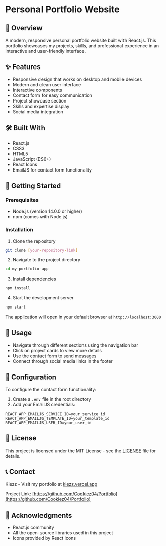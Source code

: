 # Personal Portfolio Website

## 📌 Overview
A modern, responsive personal portfolio website built with React.js. This portfolio showcases my projects, skills, and professional experience in an interactive and user-friendly interface.

## ✨ Features
- Responsive design that works on desktop and mobile devices
- Modern and clean user interface
- Interactive components
- Contact form for easy communication
- Project showcase section
- Skills and expertise display
- Social media integration

## 🛠️ Built With
- React.js
- CSS3
- HTML5
- JavaScript (ES6+)
- React Icons
- EmailJS for contact form functionality

## 🚀 Getting Started

### Prerequisites
- Node.js (version 14.0.0 or higher)
- npm (comes with Node.js)

### Installation

1. Clone the repository
```bash
git clone [your-repository-link]
```

2. Navigate to the project directory
```bash
cd my-portfolio-app
```

3. Install dependencies
```bash
npm install
```

4. Start the development server
```bash
npm start
```

The application will open in your default browser at `http://localhost:3000`

## 📱 Usage
- Navigate through different sections using the navigation bar
- Click on project cards to view more details
- Use the contact form to send messages
- Connect through social media links in the footer

## 🔧 Configuration
To configure the contact form functionality:
1. Create a `.env` file in the root directory
2. Add your EmailJS credentials:
```
REACT_APP_EMAILJS_SERVICE_ID=your_service_id
REACT_APP_EMAILJS_TEMPLATE_ID=your_template_id
REACT_APP_EMAILJS_USER_ID=your_user_id
```

## 📄 License
This project is licensed under the MIT License - see the [LICENSE](LICENSE) file for details.

## 📞 Contact
Kiezz - Visit my portfolio at [kiezz.vercel.app](https://kiezz.vercel.app/)

Project Link: [https://github.com/Cookiez04/Portfolio](https://github.com/Cookiez04/Portfolio)

## 🙏 Acknowledgments
- React.js community
- All the open-source libraries used in this project
- Icons provided by React Icons
